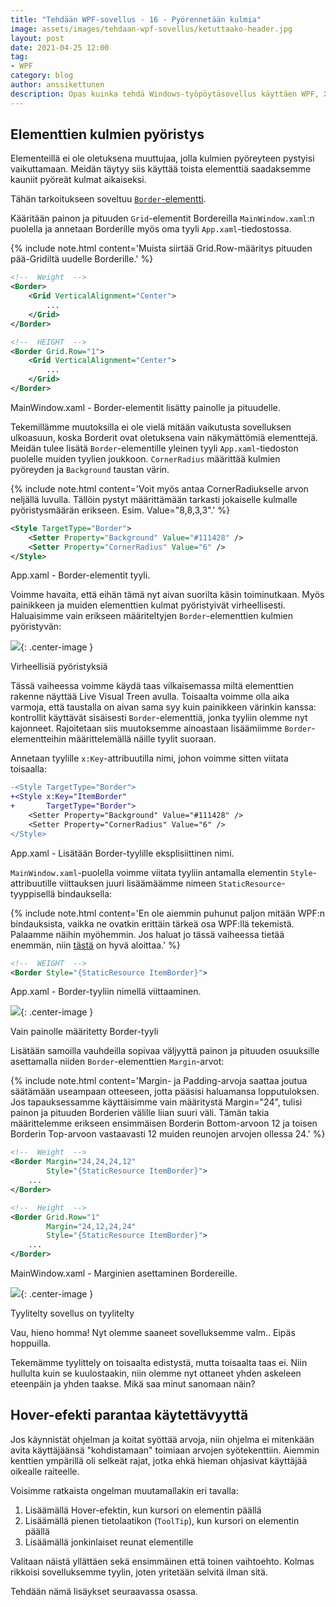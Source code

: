 ```yaml
---
title: "Tehdään WPF-sovellus - 16 - Pyörennetään kulmia"
image: assets/images/tehdaan-wpf-sovellus/ketuttaako-header.jpg
layout: post
date: 2021-04-25 12:00
tag:
- WPF
category: blog
author: anssikettunen
description: Opas kuinka tehdä Windows-työpöytäsovellus käyttäen WPF, XAML ja C#. Tässä osassa parannetaan sovelluksen ulkoasua.
---
```


## Elementtien kulmien pyöristys

Elementeillä ei ole oletuksena muuttujaa, jolla kulmien pyöreyteen pystyisi vaikuttamaan. Meidän täytyy siis käyttää toista elementtiä saadaksemme kauniit pyöreät kulmat aikaiseksi.

Tähän tarkoitukseen soveltuu [`Border`-elementti](https://www.wpf-tutorial.com/misc-controls/the-border-control/).

Kääritään painon ja pituuden `Grid`-elementit Bordereilla `MainWindow.xaml`:n puolella ja annetaan Borderille myös oma tyyli `App.xaml`-tiedostossa.

{% include note.html content='Muista siirtää Grid.Row-määritys pituuden pää-Gridiltä uudelle Borderille.' %}

```xml
<!--  Weight  -->
<Border>
    <Grid VerticalAlignment="Center">
        ...
    </Grid>
</Border>

<!--  HEIGHT  -->
<Border Grid.Row="1">
    <Grid VerticalAlignment="Center">
        ...
    </Grid>
</Border>
```
<figcaption>MainWindow.xaml - Border-elementit lisätty painolle ja pituudelle.</figcaption>

Tekemillämme muutoksilla ei ole vielä mitään vaikutusta sovelluksen ulkoasuun, koska Borderit ovat oletuksena vain näkymättömiä elementtejä. Meidän tulee lisätä `Border`-elementille yleinen tyyli `App.xaml`-tiedoston puolelle muiden tyylien joukkoon.
`CornerRadius` määrittää kulmien pyöreyden ja `Background` taustan värin.

{% include note.html content='Voit myös antaa CornerRadiukselle arvon neljällä luvulla. Tällöin pystyt määrittämään tarkasti jokaiselle kulmalle pyöristysmäärän erikseen. Esim. Value="8,8,3,3".' %}

```xml
<Style TargetType="Border">
    <Setter Property="Background" Value="#111428" />
    <Setter Property="CornerRadius" Value="6" />
</Style>
```
<figcaption>App.xaml - Border-elementit tyyli.</figcaption>

Voimme havaita, että eihän tämä nyt aivan suorilta käsin toiminutkaan. Myös painikkeen ja muiden elementtien kulmat pyöristyivät virheellisesti. Haluaisimme vain erikseen määriteltyjen `Border`-elementtien kulmien pyöristyvän:

![][1]{: .center-image }
<figcaption class="caption">Virheellisiä pyöristyksiä</figcaption>

Tässä vaiheessa voimme käydä taas vilkaisemassa miltä elementtien rakenne näyttää Live Visual Treen avulla. Toisaalta voimme olla aika varmoja, että taustalla on aivan sama syy kuin painikkeen värinkin kanssa: kontrollit käyttävät sisäisesti `Border`-elementtiä, jonka tyyliin olemme nyt kajonneet. Rajoitetaan siis muutoksemme ainoastaan lisäämiimme `Border`-elementteihin määrittelemällä näille tyylit suoraan.

Annetaan tyylille `x:Key`-attribuutilla nimi, johon voimme sitten viitata toisaalla:

```diff
-<Style TargetType="Border">
+<Style x:Key="ItemBorder"
+       TargetType="Border">
    <Setter Property="Background" Value="#111428" />
    <Setter Property="CornerRadius" Value="6" />
</Style>
```
<figcaption>App.xaml - Lisätään Border-tyylille eksplisiittinen nimi.</figcaption>

`MainWindow.xaml`-puolella voimme viitata tyyliin antamalla elementin `Style`-attribuutille viittauksen juuri lisäämäämme nimeen `StaticResource`-tyyppisellä bindauksella:

{% include note.html content='En ole aiemmin puhunut paljon mitään WPF:n bindauksista, vaikka ne ovatkin erittäin tärkeä osa WPF:llä tekemistä. Palaamme näihin myöhemmin. Jos haluat jo tässä vaiheessa tietää enemmän, niin [tästä](https://www.wpf-tutorial.com/data-binding/introduction/) on hyvä aloittaa.' %}

```xml
<!--  WEIGHT  -->
<Border Style="{StaticResource ItemBorder}">
```
<figcaption>App.xaml - Border-tyyliin nimellä viittaaminen.</figcaption>

![][2]{: .center-image }
<figcaption class="caption">Vain painolle määritetty Border-tyyli</figcaption>

Lisätään samoilla vauhdeilla sopivaa väljyyttä painon ja pituuden osuuksille asettamalla niiden `Border`-elementtien `Margin`-arvot:

{% include note.html content='Margin- ja Padding-arvoja saattaa joutua säätämään useampaan otteeseen, jotta pääsisi haluamansa lopputuloksen. Jos tapauksessamme käyttäisimme vain määritystä Margin="24", tulisi painon ja pituuden Borderien välille liian suuri väli. Tämän takia määrittelemme erikseen ensimmäisen Borderin Bottom-arvoon 12 ja toisen Borderin Top-arvoon vastaavasti 12 muiden reunojen arvojen ollessa 24.' %}

```xml
<!--  Weight  -->
<Border Margin="24,24,24,12"
        Style="{StaticResource ItemBorder}">
    ...
</Border>

<!--  Height  -->
<Border Grid.Row="1"
        Margin="24,12,24,24"
        Style="{StaticResource ItemBorder}">
    ...
</Border>
```
<figcaption>MainWindow.xaml - Marginien asettaminen Bordereille.</figcaption>

![][3]{: .center-image }
<figcaption class="caption">Tyylitelty sovellus on tyylitelty</figcaption>

Vau, hieno homma! Nyt olemme saaneet sovelluksemme valm.. Eipäs hoppuilla.

Tekemämme tyylittely on toisaalta edistystä, mutta toisaalta taas ei. Niin hullulta kuin se kuulostaakin, niin olemme nyt ottaneet yhden askeleen eteenpäin ja yhden taakse. Mikä saa minut sanomaan näin?

## Hover-efekti parantaa käytettävyyttä

Jos käynnistät ohjelman ja koitat syöttää arvoja, niin ohjelma ei mitenkään avita käyttäjäänsä "kohdistamaan" toimiaan arvojen syötekenttiin. Aiemmin kenttien ympärillä oli selkeät rajat, jotka ehkä hieman ohjasivat käyttäjää oikealle raiteelle.

Voisimme ratkaista ongelman muutamallakin eri tavalla:
1. Lisäämällä Hover-efektin, kun kursori on elementin päällä
2. Lisäämällä pienen tietolaatikon (`ToolTip`), kun kursori on elementin päällä
3. Lisäämällä jonkinlaiset reunat elementille

Valitaan näistä yllättäen sekä ensimmäinen että toinen vaihtoehto. Kolmas rikkoisi sovelluksemme tyylin, joten yritetään selvitä ilman sitä.

Tehdään nämä lisäykset seuraavassa osassa.

[1]: /assets/images/tehdaan-wpf-sovellus/16-01.jpg
[2]: /assets/images/tehdaan-wpf-sovellus/16-02.jpg
[3]: /assets/images/tehdaan-wpf-sovellus/16-03.jpg